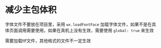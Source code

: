 # 减少主包体积

字体文件不要放在项目里，采用 `wx.loadFontFace` 加载字体文件，如果不是在具体页面调用需要使用，如果在真机上没有生效，需要使用 `global: true` 来生效

需要加载ttf文件，其他格式的文件不一定生效

